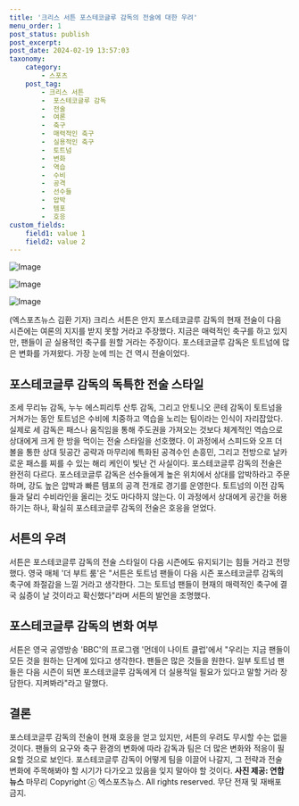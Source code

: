 ```yaml
---
title: '크리스 서튼 포스테코글루 감독의 전술에 대한 우려'
menu_order: 1
post_status: publish
post_excerpt: 
post_date: 2024-02-19 13:57:03
taxonomy:
    category:
        - 스포츠
    post_tag:
        - 크리스 서튼
        -  포스테코글루 감독
        -  전술
        -  여론
        -  축구
        -  매력적인 축구
        -  실용적인 축구
        -  토트넘
        -  변화
        -  역습
        -  수비
        -  공격
        -  선수들
        -  압박
        -  템포
        -  호응
custom_fields:
    field1: value 1
    field2: value 2
---
```


![Image](https://imgnews.pstatic.net/image/311/2024/02/14/0001691284_001_20240214074603830.jpg?type=w647)

![Image](https://imgnews.pstatic.net/image/311/2024/02/14/0001691284_002_20240214074603857.jpg?type=w647)

![Image](https://imgnews.pstatic.net/image/311/2024/02/14/0001691284_003_20240214074603881.jpg?type=w647)

(엑스포츠뉴스 김환 기자) 크리스 서튼은 안지 포스테코글루 감독의 현재 전술이 다음 시즌에는 여론의 지지를 받지 못할 거라고 주장했다. 지금은 매력적인 축구를 하고 있지만, 팬들이 곧 실용적인 축구를 원할 거라는 주장이다. 포스테코글루 감독은 토트넘에 많은 변화를 가져왔다. 가장 눈에 띄는 건 역시 전술이었다. 
## 포스테코글루 감독의 독특한 전술 스타일
조세 무리뉴 감독, 누누 에스피리투 산투 감독, 그리고 안토니오 콘테 감독이 토트넘을 거쳐가는 동안 토트넘은 수비에 치중하고 역습을 노리는 팀이라는 인식이 자리잡았다. 실제로 세 감독은 패스나 움직임을 통해 주도권을 가져오는 것보다 체계적인 역습으로 상대에게 크게 한 방을 먹이는 전술 스타일을 선호했다. 이 과정에서 스피드와 오프 더 볼을 통한 상대 뒷공간 공략과 마무리에 특화된 공격수인 손흥민, 그리고 전방으로 날카로운 패스를 찌를 수 있는 해리 케인이 빛난 건 사실이다.
포스테코글루 감독의 전술은 완전히 다르다. 포스테코글루 감독은 선수들에게 높은 위치에서 상대를 압박하라고 주문하며, 강도 높은 압박과 빠른 템포의 공격 전개로 경기를 운영한다. 토트넘의 이전 감독들과 달리 수비라인을 올리는 것도 마다하지 않는다. 이 과정에서 상대에게 공간을 허용하기는 하나, 확실히 포스테코글루 감독의 전술은 호응을 얻었다.
## 서튼의 우려
서튼은 포스테코글루 감독의 전술 스타일이 다음 시즌에도 유지되기는 힘들 거라고 전망했다. 영국 매체 '더 부트 룸'은 "서튼은 토트넘 팬들이 다음 시즌 포스테코글루 감독의 축구에 좌절감을 느낄 거라고 생각한다. 그는 토트넘 팬들이 현재의 매력적인 축구에 결국 싫증이 날 것이라고 확신했다"라며 서튼의 발언을 조명했다.
## 포스테코글루 감독의 변화 여부
서튼은 영국 공영방송 'BBC'의 프로그램 '먼데이 나이트 클럽'에서 "우리는 지금 팬들이 모든 것을 원하는 단계에 있다고 생각한다. 팬들은 많은 것들을 원한다. 일부 토트넘 팬들은 다음 시즌이 되면 포스테코글루 감독에게 더 실용적일 필요가 있다고 말할 거라 장담한다. 지켜봐라"라고 말했다.
## 결론
포스테코글루 감독의 전술이 현재 호응을 얻고 있지만, 서튼의 우려도 무시할 수는 없을 것이다. 팬들의 요구와 축구 환경의 변화에 따라 감독과 팀은 더 많은 변화와 적응이 필요할 것으로 보인다. 포스테코글루 감독이 어떻게 팀을 이끌어 나갈지, 그 전략과 전술 변화에 주목해봐야 할 시기가 다가오고 있음을 잊지 말아야 할 것이다.
**사진 제공: 연합뉴스**
마무리
Copyright ⓒ 엑스포츠뉴스. All rights reserved. 무단 전재 및 재배포 금지.
